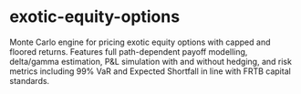 # exotic-equity-options
Monte Carlo engine for pricing exotic equity options with capped and floored returns. Features full path-dependent payoff modelling, delta/gamma estimation, P&amp;L simulation with and without hedging, and risk metrics including 99% VaR and Expected Shortfall in line with FRTB capital standards.
